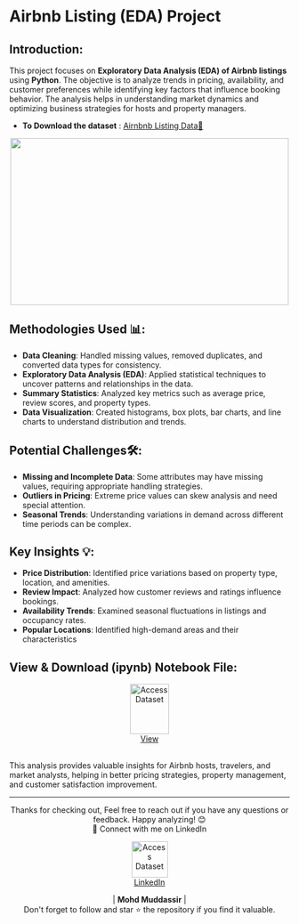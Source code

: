 # Airbnb Listing (EDA) Project 

## Introduction: 
This project focuses on **Exploratory Data Analysis (EDA) of Airbnb listings** using **Python**. The objective is to analyze trends in pricing, availability, and customer preferences while identifying key factors that influence booking behavior. The analysis helps in understanding market dynamics and optimizing business strategies for hosts and property managers.

- **To Download the dataset** : [Airnbnb Listing Data🔗](https://github.com/mohd-muddassir99/Python-Data-Analysis-Projects/blob/f22eee97927bf4c645b4635784db98f03c4ca01e/Airbnb%20EDA%20Project/Airbnb%20EDA%20Dataset.csv)


<div align="center">
    <img src="https://media.licdn.com/dms/image/D5612AQFG_AroFTYoOQ/article-cover_image-shrink_720_1280/0/1669549749301?e=2147483647&v=beta&t=gWmiRVJD_ImR1yFXoOogD7YjssvhSLU40aRqkrTNY40" width="500px" height="300px">
</div> 

## Methodologies Used 📊:
- **Data Cleaning**: Handled missing values, removed duplicates, and converted data types for consistency.
- **Exploratory Data Analysis (EDA)**: Applied statistical techniques to uncover patterns and relationships in the data.
- **Summary Statistics**: Analyzed key metrics such as average price, review scores, and property types.
- **Data Visualization**: Created histograms, box plots, bar charts, and line charts to understand distribution and trends.

## Potential Challenges🛠:
- **Missing and Incomplete Data**: Some attributes may have missing values, requiring appropriate handling strategies.
- **Outliers in Pricing**: Extreme price values can skew analysis and need special attention.
- **Seasonal Trends**: Understanding variations in demand across different time periods can be complex.

## Key Insights 💡:
- **Price Distribution**: Identified price variations based on property type, location, and amenities.
- **Review Impact**: Analyzed how customer reviews and ratings influence bookings.
- **Availability Trends**: Examined seasonal fluctuations in listings and occupancy rates.
- **Popular Locations**: Identified high-demand areas and their characteristics
  
## View & Download (ipynb) Notebook File:

<p align="center">
    <a href="https://github.com/mohd-muddassir99/Python-Data-Analysis-Projects/blob/a119dd817649e57a10a7f2a6e2eb7e4bfb157871/Airbnb%20EDA%20Project/Airbnb%20EDA%20Project.ipynb">
        <img src="https://upload.wikimedia.org/wikipedia/commons/thumb/3/38/Jupyter_logo.svg/1200px-Jupyter_logo.svg.png" width="70px" height="90px" alt="Access Dataset"><br>
        View
    </a>
</p> <br>
This analysis provides valuable insights for Airbnb hosts, travelers, and market analysts, helping in better pricing strategies, property management, and customer satisfaction improvement.

---

<div align="center">
Thanks for checking out, Feel free to reach out if you have any questions or feedback. Happy analyzing! 😊<br>
 🔗 Connect with me on LinkedIn 
 
  <p align="center">
    <a href="https://www.linkedin.com/in/mohd-muddassir99/">
        <img src="https://upload.wikimedia.org/wikipedia/commons/thumb/c/ca/LinkedIn_logo_initials.png/640px-LinkedIn_logo_initials.png" width="65px" alt="Access Dataset"><br>
        LinkedIn
    </a>

   | **Mohd Muddassir** | </a> <br>
Don't forget to follow and star ⭐ the repository if you find it valuable.
</div>

